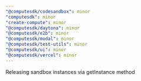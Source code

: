 ```yaml
---
"@computesdk/codesandbox": minor
"computesdk": minor
"create-compute": minor
"@computesdk/daytona": minor
"@computesdk/e2b": minor
"@computesdk/modal": minor
"@computesdk/test-utils": minor
"@computesdk/ui": minor
"@computesdk/vercel": minor
---
```


Releasing sandbox instances via getInstance method
